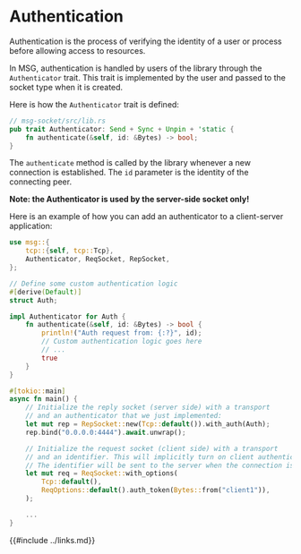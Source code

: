 # Authentication

Authentication is the process of verifying the identity of a user or process
before allowing access to resources.

In MSG, authentication is handled by users of the library through the
`Authenticator` trait. This trait is implemented by the user and passed to the
socket type when it is created.

Here is how the `Authenticator` trait is defined:

```rust
// msg-socket/src/lib.rs
pub trait Authenticator: Send + Sync + Unpin + 'static {
    fn authenticate(&self, id: &Bytes) -> bool;
}
```

The `authenticate` method is called by the library whenever a new connection
is established. The `id` parameter is the identity of the connecting peer.

**Note: the Authenticator is used by the server-side socket only!**

Here is an example of how you can add an authenticator to a
client-server application:

```rust
use msg::{
    tcp::{self, tcp::Tcp},
    Authenticator, ReqSocket, RepSocket,
};

// Define some custom authentication logic
#[derive(Default)]
struct Auth;

impl Authenticator for Auth {
    fn authenticate(&self, id: &Bytes) -> bool {
        println!("Auth request from: {:?}", id);
        // Custom authentication logic goes here
        // ...
        true
    }
}

#[tokio::main]
async fn main() {
    // Initialize the reply socket (server side) with a transport
    // and an authenticator that we just implemented:
    let mut rep = RepSocket::new(Tcp::default()).with_auth(Auth);
    rep.bind("0.0.0.0:4444").await.unwrap();

    // Initialize the request socket (client side) with a transport
    // and an identifier. This will implicitly turn on client authentication.
    // The identifier will be sent to the server when the connection is established.
    let mut req = ReqSocket::with_options(
        Tcp::default(),
        ReqOptions::default().auth_token(Bytes::from("client1")),
    );

    ...
}
```

{{#include ../links.md}}

